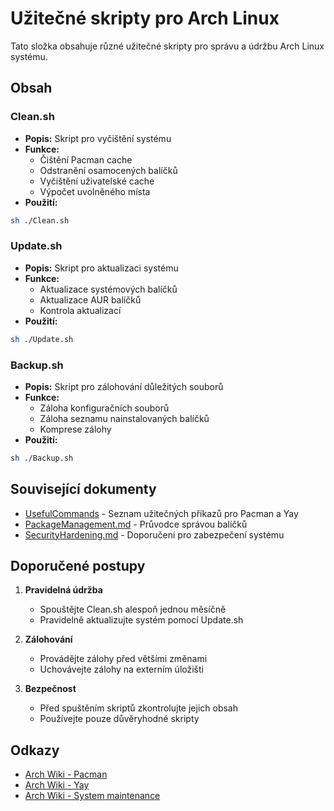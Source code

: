 # Užitečné skripty pro Arch Linux

Tato složka obsahuje různé užitečné skripty pro správu a údržbu Arch Linux systému.

## Obsah

### Clean.sh
- **Popis:** Skript pro vyčištění systému
- **Funkce:**
  - Čištění Pacman cache
  - Odstranění osamocených balíčků
  - Vyčištění uživatelské cache
  - Výpočet uvolněného místa
- **Použití:**
```bash
sh ./Clean.sh
```

### Update.sh
- **Popis:** Skript pro aktualizaci systému
- **Funkce:**
  - Aktualizace systémových balíčků
  - Aktualizace AUR balíčků
  - Kontrola aktualizací
- **Použití:**
```bash
sh ./Update.sh
```

### Backup.sh
- **Popis:** Skript pro zálohování důležitých souborů
- **Funkce:**
  - Záloha konfiguračních souborů
  - Záloha seznamu nainstalovaných balíčků
  - Komprese zálohy
- **Použití:**
```bash
sh ./Backup.sh
```

## Související dokumenty

- [UsefulCommands](../UsefulCommands/README.md) - Seznam užitečných příkazů pro Pacman a Yay
- [PackageManagement.md](../PackageManagement.md) - Průvodce správou balíčků
- [SecurityHardening.md](../SecurityHardening.md) - Doporučení pro zabezpečení systému

## Doporučené postupy

1. **Pravidelná údržba**
   - Spouštějte Clean.sh alespoň jednou měsíčně
   - Pravidelně aktualizujte systém pomocí Update.sh

2. **Zálohování**
   - Provádějte zálohy před většími změnami
   - Uchovávejte zálohy na externím úložišti

3. **Bezpečnost**
   - Před spuštěním skriptů zkontrolujte jejich obsah
   - Používejte pouze důvěryhodné skripty

## Odkazy
- [Arch Wiki - Pacman](https://wiki.archlinux.org/title/Pacman)
- [Arch Wiki - Yay](https://wiki.archlinux.org/title/AUR_helpers)
- [Arch Wiki - System maintenance](https://wiki.archlinux.org/title/System_maintenance) 